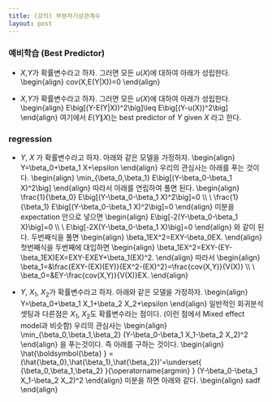 ```yaml
---
title: (강의) 부분자기상관계수
layout: post
---
```


### 예비학습 (Best Predictor)

- $X$,$Y$가 확률변수라고 하자. 그러면 모든 $u(X)$에 대하여 아래가 성립한다. 
\begin{align}
cov(X,E(Y\|X))=0 
\end{align}

- $X$,$Y$가 확률변수라고 하자. 그러면 모든 $u(X)$에 대하여 아래가 성립한다. 
\begin{align}
E\big[(Y-E(Y\|X))^2\big]\leq E\big[(Y-u(X))^2\big]
\end{align}
여기에서 $E(Y\|X)$는 best predictor of $Y$ given $X$ 라고 한다. 

### regression

- $Y$, $X$ 가 확률변수라고 하자. 아래와 같은 모델을 가정하자. 
\begin{align}
Y=\beta_0+\beta_1 X+\epsilon
\end{align}
우리의 관심사는 아래를 푸는 것이다. 
\begin{align}
\min_{\beta_0,\beta_1} E\big[(Y-\beta_0-\beta_1 X)^2\big]
\end{align}
따라서 아래를 연립하여 풀면 된다. 
\begin{align}
\frac{1}{\beta_0} E\big[(Y-\beta_0-\beta_1 X)^2\big]=0 \\\\ \\
\frac{1}{\beta_1} E\big[(Y-\beta_0-\beta_1 X)^2\big]=0
\end{align}
미분을 expectation 안으로 넣으면 
\begin{align}
E\big[-2(Y-\beta_0-\beta_1 X)\big]=0 \\\\ \\
E\big[-2X(Y-\beta_0-\beta_1 X)\big]=0
\end{align}
와 같이 된다. 두번째식을 풀면 
\begin{align}
\beta_1EX^2=EXY-\beta_0EX.
\end{align}
첫번째식을 두번째에 대입하면 
\begin{align}
\beta_1EX^2=EXY-(EY-\beta_1EX)EX=EXY-EXEY+\beta_1(EX)^2.
\end{align}
따라서 
\begin{align}
\beta_1=&\frac{EXY-(EX)(EY)}{EX^2-(EX)^2}=\frac{cov(X,Y)}{V(X)} \\\\ \\
\beta_0=&EY-\frac{cov(X,Y)}{V(X)}EX.
\end{align}

- $Y$, $X_1$, $X_2$가 확률변수라고 하자. 아래와 같은 모델을 가정하자. 
\begin{align}
Y=\beta_0+\beta_1 X_1+\beta_2 X_2+\epsilon
\end{align}
일반적인 회귀분석 셋팅과 다른점은 $X_1$, $X_2$도 확률변수라는 점이다. (이런 점에서 Mixed effect model과 비슷함) 우리의 관심사는 
\begin{align}
\min_{\beta_0,\beta_1,\beta_2} (Y-\beta_0-\beta_1 X_1-\beta_2 X_2)^2
\end{align}
을 푸는것이다. 즉 아래를 구하는 것이다. 
\begin{align}
\hat{\boldsymbol{\beta} } = (\hat{\beta_0},\hat{\beta_1},\hat{\beta_2})'=\underset{ {\beta_0,\beta_1,\beta_2} }{\operatorname{argmin} }  (Y-\beta_0-\beta_1 X_1-\beta_2 X_2)^2 
\end{align}
미분을 하면 아래와 같다. 
\begin{align}
sadf
\end{align}